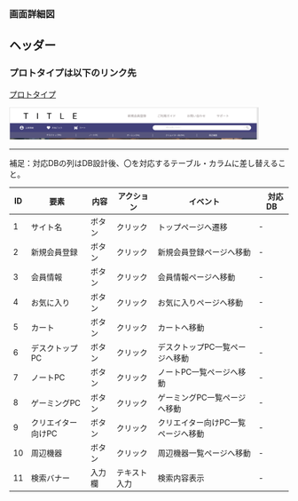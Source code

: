

### 画面詳細図
## ヘッダー
### プロトタイプは以下のリンク先
[プロトタイプ](https://www.figma.com/file/wcRIGueq4vM1sdFyJs55Xj/%E7%94%BB%E9%9D%A2%E3%83%87%E3%82%B6%E3%82%A4%E3%83%B3?node-id=0%3A1)

<img src = "./img/header.png" width = "450">

******

補足：対応DBの列はDB設計後、〇を対応するテーブル・カラムに差し替えること。

| ID | 要素 | 内容 | アクション | イベント |　対応DB |
|----|------|------|------------|---------|--------------|
|1|サイト名|ボタン|クリック|トップページへ遷移|-|
|2|新規会員登録|ボタン|クリック|新規会員登録ページへ移動|-|
|3|会員情報|ボタン|クリック|会員情報ページへ移動|-|
|4|お気に入り|ボタン|クリック|お気に入りページへ移動|-|
|5|カート|ボタン|クリック|カートへ移動|-|
|6|デスクトップPC|ボタン|クリック|デスクトップPC一覧ページへ移動|-|
|7|ノートPC|ボタン|クリック|ノートPC一覧ページへ移動|-|
|8|ゲーミングPC|ボタン|クリック|ゲーミングPC一覧ページへ移動|-|
|9|クリエイター向けPC|ボタン|クリック|クリエイター向けPC一覧ページへ移動|-|
|10|周辺機器|ボタン|クリック|周辺機器一覧ページへ移動|-|
|11|検索バナー|入力欄|テキスト入力|検索内容表示|-|


